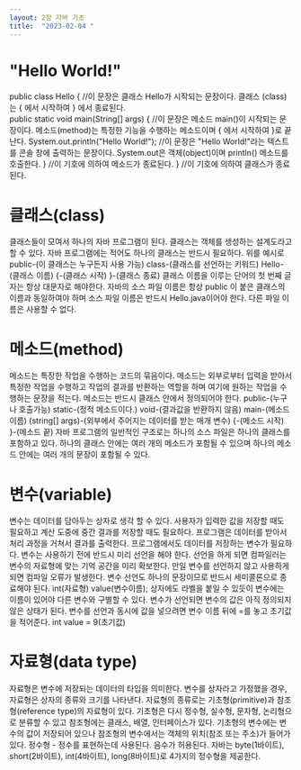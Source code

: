 ```yaml
---
layout: 2장 자바 기초
title:  "2023-02-04 "
---
```


# "Hello World!"
public class Hello { //이 문장은 클래스 Hello가 시작되는 문장이다. 클래스 (class)는 { 에서 시작하여 } 에서 종료된다.  
public static void main(String[] args) { //이 문장은 메소드 main()이 시작되는 문장이다. 메소드(method)는 특정한 기능을 수행하는 메소드이며 { 에서 시작하여 }로 끝난다.
    System.out.println("Hello World!"); //이 문장은 "Hello World!"라는 텍스트를 콘솔 창에 출력하는 문장이다. System.out은 객체(object)이며 println() 메소드를 호출한다.
 } //이 기호에 의하여 메소드가 종료된다.
} //이 기호에 의하여 클래스가 종료된다.

# 클래스(class)
클래스들이 모여서 하나의 자바 프로그램이 된다. 클래스는 객체를 생성하는 설계도라고 할 수 있다. 자바 프로그램에는 적어도 하나의 클래스는 반드시 필요하다.
위를 예시로 public-(이 클래스는 누구든지 사용 가능) class-(클래스를 선언하는 키워드) Hello-(클래스 이름) {-(클래스 시작) }-(클래스 종료)
클래스 이름을 이루는 단어의 첫 번째 글자는 항상 대문자로 해야한다.
자바의 소스 파일 이름은 항상 public 이 붙은 클래스의 이름과 동일하여야 하며 소스 파일 이름은 반드시 Hello.java이어야 한다. 다른 파일 이름은 사용할 수 없다.

# 메소드(method)
메소드는 특장한 작업을 수행하는 코드의 묶음이다. 메소드는 외부로부터 입력을 받아서 특정한 작업을 수행하고 작업의 결과를 반환하는 역할을 하며 여기에 원하는 작업을 수행하는 문장을 적는다.
메소드는 반드시 클래스 안에서 정의되어야 한다.
public-(누구나 호출가능) static-(정적 메소드이다.) void-(결과값을 반환하지 않음) main-(메소드 이름) (string[] args)-(외부에서 주어지는 데이터를 받는 매개 변수) {-(메소드 시작) 
}-(메소드 끝)
자바 프로그램의 일반적인 구조로는 하나의 소스 파일은 하나의 클래스를 포함하고 있다. 
하나의 클래스 안에는 여러 개의 메소드가 포함될 수 있으며 하나의 메소드 안에는 여러 개의 문장이 포함될 수 있다.

# 변수(variable)
변수는 데이터를 담아두는 상자로 생각 할 수 있다. 사용자가 입력한 값을 저장할 때도 필요하고 계산 도중에 중간 결과를 저장할 때도 필요하다. 
프로그램은 데이터를 받아서 처리 과정을 거쳐서 결과를 출력한다. 프로그램에서도 데이터를 저장하는 변수가 필요하다. 
변수는 사용하기 전에 반드시 미리 선언을 해야 한다. 선언을 하게 되면 컴파일러는 변수의 자료형에 맞는 기억 공간을 미리 확보한다. 만일 변수를 선언하지 않고 사용하게 되면 컴파일 오류가 
발생한다. 변수 선언도 하나의 문장이므로 반드시 세미콜론으로 종료해야 된다.
int(자료형) value(변수이름); 상자에도 라벨을 붙일 수 있듯이 변수에는 이름이 있어야 다른 변수와 구별할 수 있다. 변수가 선언되면 변수의 값은 아직 정의되지 않은 상태가 된다. 변수를
선언과 동시에 값을 넣으려면 변수 이름 뒤에 =를 놓고 초기값을 적어준다. int value = 9(초기값)

# 자료형(data type)
자료형은 변수에 저장되는 데이터의 타입을 의미한다. 변수를 상자라고 가정했을 경우, 자료형은 상자의 종류와 크기를 나타낸다. 
자료형의 종류로는 기초형(primitive)과 참조형(reference type)의 자료형이 있다. 
기초형은 다시 정수형, 실수형, 문자형, 논리형으로 분류할 수 있고 참조형에는 클래스, 배열, 인터페이스가 있다. 
기초형의 변수에는 변수의 값이 저장되어 있으나 참조형의 변수에서는 객체의 위치(참조 또는 주소)가 들어가 있다.
정수형 - 정수를 표현하는데 사용된다. 음수가 허용된다. 자바는 byte(1바이트), short(2바이트), int(4바이트), long(8바이트)로 4가지의 정수형을 제공한다.
